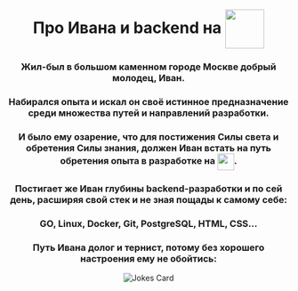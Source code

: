 <div id="header" align="center">
    <h1>Про Ивана и backend на <img src="https://cdn.jsdelivr.net/gh/devicons/devicon@latest/icons/go/go-original-wordmark.svg" width="70" height="70" align="center"/></h1>
    <h3>Жил-был в большом каменном городе Москве добрый молодец, Иван.</h3> 
    <h3>Набирался опыта и искал он своё истинное предназначение среди множества путей и направлений разработки.</h3>
    <h3>И было ему озарение, что для постижения Силы света и обретения Силы знания, должен Иван встать на путь обретения опыта в разработке на <img src="https://cdn.jsdelivr.net/gh/devicons/devicon@latest/icons/go/go-original-wordmark.svg" width="30" height="30" align="center"/>.</h3>
</div>

<div align="center">
    <h3>Постигает же Иван глубины backend-разработки и по сей день, расширяя свой стек и не зная пощады к самому себе:</h3>
    <h3>GO, Linux, Docker, Git, PostgreSQL, HTML, CSS...</h3>
    <h3>Путь Ивана долог и тернист, потому без хорошего настроения ему не обойтись:</h3>
</div>

<div align="center">
    <img src="https://readme-jokes.vercel.app/api?hideBorder&theme=cobalt&qColor=%23944bcc&aColor=%23bbdb51" alt="Jokes Card" />
</div>

